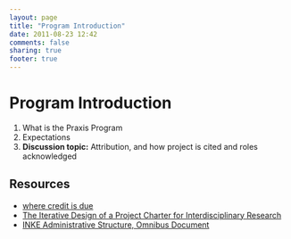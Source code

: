 ```yaml
---
layout: page
title: "Program Introduction"
date: 2011-08-23 12:42
comments: false
sharing: true
footer: true
---
```


# Program Introduction

1. What is the Praxis Program
2. Expectations
3. **Discussion topic:** Attribution, and how project is cited and roles
   acknowledged

## Resources

* [where credit is due][1]
* [The Iterative Design of a Project Charter for Interdisciplinary Research][2]
* [INKE Administrative Structure, Omnibus Document][3]


[1]: http://nowviskie.org/2011/where-credit-is-due/ "where credit is due"
[2]: http://mtroyal.academia.edu/MilenaRadzikowska/Papers/326958/The_Iterative_Design_of_a_Project_Charter_for_Interdisciplinary_Research "The Iterative Design of a Project Charter for Interdisciplinary Research"
[3]: http://journals.uvic.ca/index.php/INKE/article/view/546/245 "INKE Administrative Structure, Omnibus Document"
